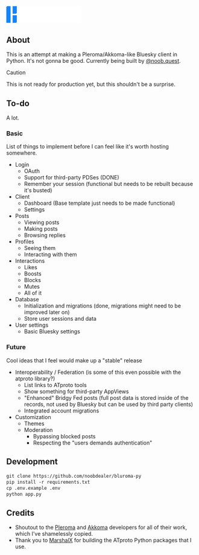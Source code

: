 <img src="meta/logo.png" alt="The Bluroma logo, containing three rectangles with one rounded corner each shaped to look like an uppercase B and the Bluroma name written in the Convection font beside it." width="200">

## About
This is an attempt at making a Pleroma/Akkoma-like Bluesky client in Python. It's not gonna be good. Currently being built by [@noob.quest](https://bsky.app/profile/noob.quest).
> [!CAUTION]
> This is not ready for production yet, but this shouldn't be a surprise.

## To-do
A lot.

### Basic
List of things to implement before I can feel like it's worth hosting somewhere.
* Login
  * OAuth
  * Support for third-party PDSes (DONE)
  * Remember your session (functional but needs to be rebuilt because it's busted)
* Client
  * Dashboard (Base template just needs to be made functional)
  * Settings
* Posts
  * Viewing posts
  * Making posts
  * Browsing replies
* Profiles
  * Seeing them
  * Interacting with them
* Interactions
  * Likes
  * Boosts
  * Blocks
  * Mutes
  * All of it
* Database
  * Initialization and migrations (done, migrations might need to be improved later on)
  * Store user sessions and data
* User settings
  * Basic Bluesky settings

### Future
Cool ideas that I feel would make up a "stable" release
* Interoperability / Federation (is some of this even possible with the atproto library?)
  * List links to ATproto tools
  * Show something for third-party AppViews
  * "Enhanced" Bridgy Fed posts (full post data is stored inside of the records, not used by Bluesky but can be used by third party clients)
  * Integrated account migrations
* Customization
  * Themes
  * Moderation
    * Bypassing blocked posts
    * Respecting the "users demands authentication" 

## Development
```
git clone https://github.com/noobdealer/bluroma-py
pip install -r requirements.txt
cp .env.example .env
python app.py
```

## Credits
* Shoutout to the [Pleroma](https://pleroma.social) and [Akkoma](https://akkoma.social) developers for all of their work, which I've shamelessly copied.
* Thank you to [MarshalX](https://bsky.app/profile/marshal.dev) for building the ATproto Python packages that I use.